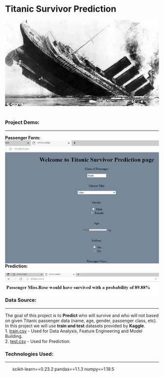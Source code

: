 # <b>Titanic Survivor Prediction</b>

<div style="text-align: center;"><img src="https://github.com/J-R-1/J-R-1/blob/main/Kaggle%20project%20-%20Titanic%20Survivor%20Prediction/Screenshot%20(355).png"
width="1000" ></div>
<br>

### <b>Project Demo:</b>
<hr />
<b>Passenger Form:</b>

<img src="https://github.com/J-R-1/J-R-1/blob/main/Kaggle%20project%20-%20Titanic%20Survivor%20Prediction/titnic_sc_1.png" width="600" style="float: left;"/>
  
<b>Prediction:</b>

<img src="https://github.com/J-R-1/J-R-1/blob/main/Kaggle%20project%20-%20Titanic%20Survivor%20Prediction/titanic_sc2.png" width="600" style="float: left;"/>


### <b>Data Source:</b>
<hr />
The goal of this project is to <b>Predict</b> who will survive and who will not based on given Titanic passenger data (name, age, gender, passenger class, etc). In this project we will use <b>train and test</b> datasets provided by <b>Kaggle</b>.
<br>
1. <a href="https://www.kaggle.com/code/alexisbcook/titanic-tutorial/data?select=train.csv">train.csv</a> - Used for Data Analysis, Feature Engineering and Model Building.
<br> 
2. <a href="https://www.kaggle.com/code/alexisbcook/titanic-tutorial/data?select=test.csv">test.csv</a> - Used for Prediction.



### <b>Technologies Used:</b>
<hr />
<ul>
  scikit-learn==0.23.2
  pandas==1.1.3
  numpy==1.18.5
 </ul>

  




